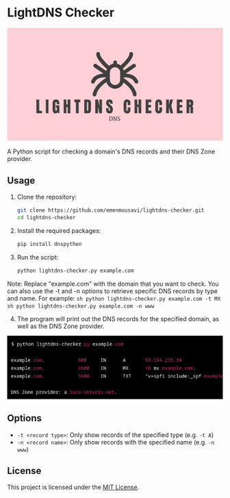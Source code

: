 # LightDNS Checker
![alt text](https://github.com/emenmousavi/LightDNS-Checker/blob/main/fhgh-transformed.png)

A Python script for checking a domain's DNS records and their DNS Zone provider.

## Usage

1. Clone the repository:

    ```sh
    git clone https://github.com/emenmousavi/lightdns-checker.git
    cd lightdns-checker
    ```

2. Install the required packages:

    ```sh
    pip install dnspython
    ```

3. Run the script:

    ```sh
    python lightdns-checker.py example.com
    ```

Note: Replace "example.com" with the domain that you want to check. You can also use the -t and -n options to retrieve specific DNS records by type and name. For example:
    ```sh
    python lightdns-checker.py example.com -t MX
    ```
    ```sh
    python lightdns-checker.py example.com -n www
    ```

4. The program will print out the DNS records for the specified domain, as well as the DNS Zone provider.

![alt text](https://github.com/emenmousavi/LightDNS-Checker/blob/main/Atest.png)

## Options

* `-t <record type>`: Only show records of the specified type (e.g. `-t A`)
* `-n <record name>`: Only show records with the specified name (e.g. `-n www`)

## License

This project is licensed under the [MIT License](https://github.com/emenmousavi/LightDNS-Checker/blob/main/LICENSE).
